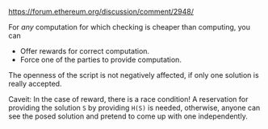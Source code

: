 https://forum.ethereum.org/discussion/comment/2948/

For *any* computation for which checking is cheaper than computing, you can

* Offer rewards for correct computation.
* Force one of the parties to provide computation.

The openness of the script is not negatively affected, if only one solution is
really accepted.

Caveit: In the case of reward, there is a race condition! A reservation for
providing the solution `S` by providing `H(S)` is needed, otherwise, anyone
can see the posed solution and pretend to come up with one independently.
